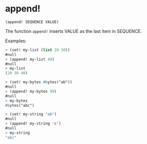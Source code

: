 # append!

`(append! SEQUENCE VALUE)`

The function `append!` inserts VALUE as the last item in SEQUENCE.

Examples:

```lisp
> (set! my-list (list 20 30))
#null
> (append! my-list 40)
#null
> my-list
(20 30 40)

> (set! my-bytes #bytes("ab"))
#null
> (append! my-bytes 99)
#null
> my-bytes
#bytes("abc")

> (set! my-string "ab")
#null
> (append! my-string 'c')
#null
> my-string
"abc"
```
